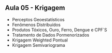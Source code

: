 ## Aula 05 - Krigagem

- Perceptos Geoestatísticos
- Fenômenos Distribuídos
- Produtos Tóxicos, Ouro, Ferro, Dengue e CPF`S
- Tratamento de Dados Pormenorizados
- Krigagem Weighted Pontual
- Krigagem Semivariograma
